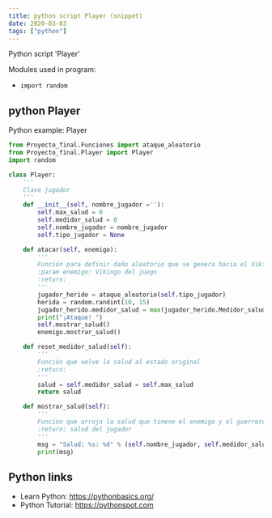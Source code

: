 ```yaml
---
title: python script Player (snippet)
date: 2020-03-03
tags: ["python"]
---
```

Python script 'Player'


Modules used in program: 
* `import random`

## python Player

Python example: Player

```python
from Proyecto_final.Funciones import ataque_aleatorio
from Proyecto_final.Player import Player
import random

class Player:
    '''
    Clase jugador
    '''
    def __init__(self, nombre_jugador =''):
        self.max_salud = 0
        self.medidor_salud = 0
        self.nombre_jugador = nombre_jugador
        self.tipo_jugador = None

    def atacar(self, enemigo):
        '''
        Función para definir daño aleatorio que se genera hacia el Vikingo o el guerrero.
        :param enemigo: Vikingo del juego
        :return:
        '''
        jugador_herido = ataque_aleatorio(self.tipo_jugador)
        herida = random.randint(10, 15)
        jugador_herido.medidor_salud = max(jugador_herido.Medidor_salud - herida, 0)
        print("¡Ataque! ")
        self.mostrar_salud()
        enemigo.mostrar_salud()

    def reset_medidor_salud(self):
        '''
        Función que uelve la salud al estado original
        :return:  
        '''
        salud = self.medidor_salud = self.max_salud
        return salud

    def mostrar_salud(self):
        '''
        Funcion que arroja la salud que tinene el enemigo y el guerrero
        :return: salud del jugador
        '''
        msg = "Salud: %s: %d" % (self.nombre_jugador, self.medidor_salud)
        print(msg)


```

## Python links

- Learn Python: https://pythonbasics.org/
- Python Tutorial: https://pythonspot.com
